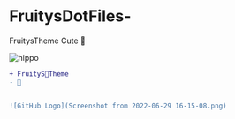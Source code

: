 # FruitysDotFiles-
FruitysTheme Cute 🐰



![hippo](https://media3.giphy.com/media/aUovxH8Vf9qDu/giphy.gif)

````diff
+ FruityS🥐Theme
- 🐰


![GitHub Logo](Screenshot from 2022-06-29 16-15-08.png)
